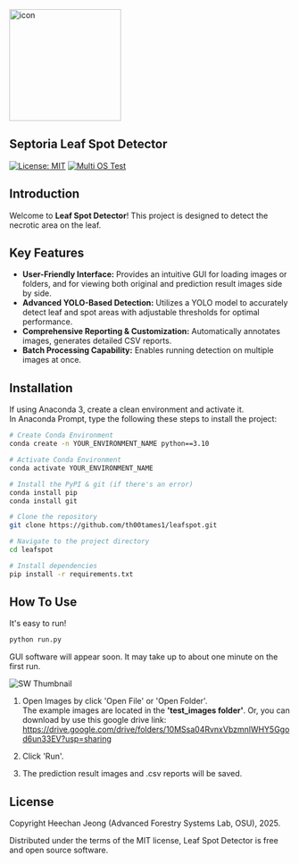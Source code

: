 <img src="logo/main_icon.png" alt="icon" title="icon" width="200px" length="200px" />

## Septoria Leaf Spot Detector

[![License: MIT](https://img.shields.io/badge/License-MIT-yellow.svg)](https://opensource.org/licenses/MIT)
[![Multi OS Test](https://github.com/th00tames1/leafspot/actions/workflows/MultiOS%20Test.yml/badge.svg)](https://github.com/th00tames1/leafspot/actions/workflows/MultiOS%20Test.yml)
## Introduction

Welcome to **Leaf Spot Detector**! This project is designed to detect the necrotic area on the leaf.

## Key Features

- **User-Friendly Interface:** Provides an intuitive GUI for loading images or folders, and for viewing both original and prediction result images side by side.
- **Advanced YOLO-Based Detection:** Utilizes a YOLO model to accurately detect leaf and spot areas with adjustable thresholds for optimal performance.
- **Comprehensive Reporting & Customization:** Automatically annotates images, generates detailed CSV reports.
- **Batch Processing Capability:** Enables running detection on multiple images at once.

## Installation

If using Anaconda 3, create a clean environment and activate it.  
In Anaconda Prompt, type the following these steps to install the project:
```bash
# Create Conda Environment
conda create -n YOUR_ENVIRONMENT_NAME python==3.10

# Activate Conda Environment
conda activate YOUR_ENVIRONMENT_NAME

# Install the PyPI & git (if there's an error)
conda install pip
conda install git

# Clone the repository
git clone https://github.com/th00tames1/leafspot.git

# Navigate to the project directory
cd leafspot

# Install dependencies
pip install -r requirements.txt
```

## How To Use

It's easy to run!
```bash
python run.py
```
GUI software will appear soon. It may take up to about one minute on the first run.

![SW Thumbnail](logo/Thumbnail.png "Thumbnail")

1. Open Images by click 'Open File' or 'Open Folder'.  
The example images are located in the **'test_images folder'**. Or, you can download by use this google drive link: https://drive.google.com/drive/folders/10MSsa04RvnxVbzmnlWHY5Ggod6un33EV?usp=sharing

2. Click 'Run'.

3. The prediction result images and .csv reports will be saved.


## License

Copyright Heechan Jeong (Advanced Forestry Systems Lab, OSU), 2025.

Distributed under the terms of the MIT license, Leaf Spot Detector is free and open source software.
